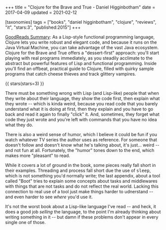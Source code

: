 +++
title = "Clojure for the Brave and True - Daniel Higginbotham"
date = 2017-04-09
updated = 2021-02-12

[taxonomies]
tags = ["books", "daniel higginbotham", "clojure", "reviews", "it", "stars:3",
"published:2015"]
+++

[GoodReads Summary](https://www.goodreads.com/book/show/20873338-clojure-for-the-brave-and-true):
As a Lisp-style functional programming language, Clojure lets you write robust
and elegant code, and because it runs on the Java Virtual Machine, you can
take advantage of the vast Java ecosystem. Clojure for the Brave and True
offers a "dessert-first" approach: you'll start playing with real programs
immediately, as you steadily acclimate to the abstract but powerful features
of Lisp and functional programming. Inside you'll find an offbeat, practical
guide to Clojure, filled with quirky sample programs that catch cheese thieves
and track glittery vampires.

<!-- more -->

{{ stars(stars=3) }}

There must be something wrong with Lisp (and Lisp-like) people that when they
write about their language, they show the code first, then explain what they
wrote -- which is kinda weird, because you read code that you barely
understand what it is doing at first, then they explain and you have to go
back and read it again to finally "click" it. And, sometimes, they forget what
code they just wrote and you're left with commands that you have no idea what
they do.

There is also a weird sense of humor, which I believe it could be fun if you
watch whatever TV series the author uses as reference. For someone that
doesn't follow and doesn't know what he's talking about, it's just... weird --
and not fun at all. Fortunately, the "humor" tones down to the end, which
makes more "pleasant" to read.

While it covers a lot of ground in the book, some pieces really fall short in
their examples. Threading and process fall short due the use of
<tt>sleep</tt>, which is not something you'd normally write; the last
appendix, about a tool called "Boot" tries to explain some concepts about
tasks and middlewares with things that are not tasks and do not reflect the
real world. Lacking this connection to real use of a tool just make things
harder to udnerstand -- and even harder to see *where* you'd use it.

It's not the worst book about a Lisp-like language I've read -- and heck, it
does a good job *selling* the language, to the point I'm already thinking
about writing something in it -- but damn if these problems don't appear in
every single one of those.
